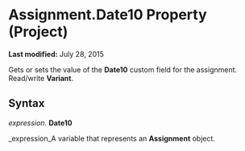
# Assignment.Date10 Property (Project)

 **Last modified:** July 28, 2015

Gets or sets the value of the  **Date10** custom field for the assignment. Read/write **Variant**.

## Syntax

 _expression_. **Date10**

 _expression_A variable that represents an  **Assignment** object.

